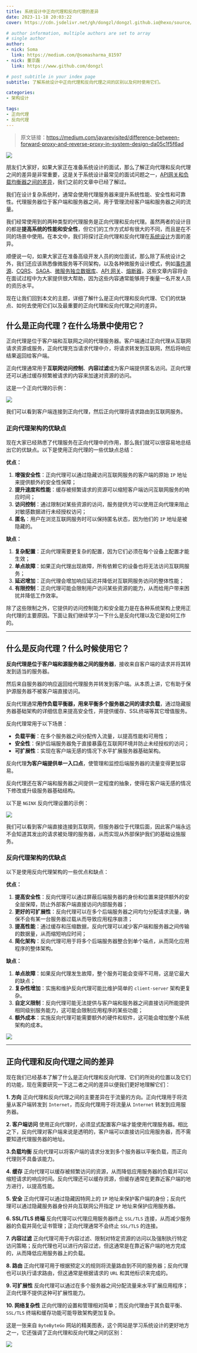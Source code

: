 ```yaml
---
title: 系统设计中正向代理和反向代理的差异
date: 2023-11-18 20:03:22
cover: https://cdn.jsdelivr.net/gh/dongzl/dongzl.github.io@hexo/source/images/cover/forward_reverse_proxy.png

# author information, multiple authors are set to array
# single author
author:
- nick: Soma
  link: https://medium.com/@somasharma_81597
- nick: 董宗磊
  link: https://www.github.com/dongzl

# post subtitle in your index page
subtitle: 了解系统设计中正向代理和反向代理之间的区别以及何时使用它们。

categories:
- 架构设计

tags:
- 正向代理
- 反向代理
---
```


> 原文链接：https://medium.com/javarevisited/difference-between-forward-proxy-and-reverse-proxy-in-system-design-da05c1f5f6ad

<img src="https://cdn.jsdelivr.net/gh/dongzl/dongzl.github.io@hexo/source/images/2023/25-Difference-Between-Forward-Proxy-Reverse-Proxy-System-Design/01.webp"/>

朋友们大家好，如果大家正在准备系统设计的面试，那么了解正向代理和反向代理之间的差异是非常重要，这是关于系统设计最常见的面试问题之一，[API网关和负载均衡器之间的差异](https://dongzl.github.io/2023/07/30/20-Difference-Between-API-Gateway-Load-Balancer-Microservices/)，我们之前的文章中已经了解过。

我们在设计复杂系统时，通常会使用代理服务器来提升系统性能、安全性和可靠性。代理服务器位于客户端和服务器之间，用于管理流经客户端和服务器之间的流量。

我们经常使用到的两种类型的代理服务是正向代理和反向代理。虽然两者的设计目的都是**提高系统的性能和安全性**，但它们的工作方式却有很大的不同，而且是在不同的场景中使用。在本文中，我们将探讨正向代理和反向代理在[系统设计](https://medium.com/javarevisited/top-10-system-design-concepts-every-programmer-should-learn-54375d8557a6)方面的差异。

顺便说一句，如果大家正在准备高级开发人员的岗位面试，那么除了系统设计之外，我们还应该熟悉像微服务等不同架构，以及各种微服务设计模式，例如[事件溯源](https://medium.com/javarevisited/what-is-event-sourcing-design-pattern-in-microservices-architecture-how-does-it-work-b38c996d445a)、[CQRS](https://medium.com/javarevisited/what-is-cqrs-command-and-query-responsibility-segregation-pattern-7b1b38514edd)、[SAGA](https://dongzl.github.io/2023/08/20/22-What-SAGA-Pattern-Microservice-Architecture/)、[微服务独立数据库](https://medium.com/javarevisited/what-is-database-per-microservices-pattern-what-problem-does-it-solve-60b8c5478825)、[API 网关](https://dongzl.github.io/2023/07/30/20-Difference-Between-API-Gateway-Load-Balancer-Microservices/)、[熔断器](https://medium.com/javarevisited/what-is-circuit-breaker-design-pattern-in-microservices-java-spring-cloud-netflix-hystrix-example-f285929d7f68)，这些文章内容将会在面试过程中为大家提供很大帮助，因为这些内容通常能够用于衡量一名开发人员的资历水平。

现在让我们回到本文的主题，详细了解什么是正向代理和反向代理、它们的优缺点、如何去使用它们以及最重要的正向代理和反向代理之间的差异。

## 什么是正向代理？在什么场景中使用它？

正向代理是位于客户端和互联网之间的代理服务器。客户端通过正向代理从互联网请求资源或服务，正向代理充当请求代理中介，将请求转发到互联网，然后将响应结果返回给客户端。

正向代理通常用于**互联网访问控制**、**内容过滤**或为客户端提供匿名访问。正向代理还可以通过缓存频繁被请求的内容来加速对资源的访问。

这是一个正向代理的示例：

<img src="https://cdn.jsdelivr.net/gh/dongzl/dongzl.github.io@hexo/source/images/2023/25-Difference-Between-Forward-Proxy-Reverse-Proxy-System-Design/02.webp"/>

我们可以看到客户端连接到正向代理，然后正向代理将请求路由到互联网服务。

### 正向代理架构的优缺点

现在大家已经熟悉了代理服务在正向代理中的作用，那么我们就可以很容易地总结出它的优缺点。以下是使用正向代理的一些优缺点总结：

**优点：**
1. **增强安全性**：正向代理可以通过隐藏访问互联网服务的客户端的原始 `IP` 地址来提供额外的安全性保障；
2. **提升速度和性能**：缓存被频繁请求的资源可以缩短客户端访问互联网服务的响应时间；
3. **访问控制**：通过限制对某些资源的访问，服务提供方可以使用正向代理来阻止对敏感数据进行未经授权访问；
4. **匿名**：用户在浏览互联网服务时可以保持匿名状态，因为他们的 `IP` 地址是被隐藏的。

**缺点：**
1. **复杂配置**：正向代理需要更复杂的配置，因为它们必须在每个设备上配置才能生效；
2. **单点故障**：如果正向代理出现故障，所有依赖它的设备也将无法访问互联网服务；
3. **延迟增加**：正向代理会增加响应延迟并降低对互联网服务访问的整体性能；
4. **有限控制**：正向代理可能会限制用户访问某些资源的能力，从而给用户带来困扰并降低工作效率。

除了这些限制之外，它提供的访问控制能力和安全能力是在各种系统架构上使用正向代理的主要原因。下面让我们继续学习一下什么是反向代理以及它是如何工作的。

<hr />

## 什么是反向代理？什么时候使用它？

**反向代理是位于客户端和源服务器之间的服务器**，接收来自客户端的请求并将其转发到适当的服务器。

然后来自服务器的响应返回给代理服务并转发到客户端。从本质上讲，它有助于保护源服务器不被客户端直接访问。

反向代理通常**用作负载平衡器，用来平衡多个服务器之间的请求负载**，通过隐藏服务器基础架构的详细信息来提高安全性，并提供缓存、SSL终端等其它增值服务。

反向代理常用于以下场景：

- **负载平衡**：在多个服务器之间分配传入流量，以提高性能和可用性；
- **安全性**：保护后端服务器免于直接暴露在互联网环境并防止未经授权的访问；
- **可扩展性**：实现在客户端无感的情况下水平扩展服务器基础架构。

反向代理**为客户端提供单一入口点**，使管理和监控后端服务器的流量变得更加容易。

反向代理还在客户端和服务器之间提供一定程度的抽象，使得在客户端无感的情况下修改或升级服务器基础结构。

以下是 `NGINX` 反向代理设置的示例：

<img src="https://cdn.jsdelivr.net/gh/dongzl/dongzl.github.io@hexo/source/images/2023/25-Difference-Between-Forward-Proxy-Reverse-Proxy-System-Design/03.webp"/>

我们可以看到客户端直接连接到互联网，但服务器位于代理后面，因此客户端永远不会知道其发出的请求被处理的服务器，从而实现从外部保护我们的基础设施服务。

### 反向代理架构的优缺点

以下是使用反向代理架构的一些优点和缺点：

**优点：**
1. **提高安全性**：反向代理可以通过屏蔽后端服务器的身份和位置来提供额外的安全层保障，防止外部客户端直接访问内部服务器；
2. **更好的可扩展性**：反向代理可以在多个后端服务器之间均匀分配请求流量，确保不会有某一台服务器过载从而导致应用程序崩溃；
3. **提高性能**：通过缓存和压缩数据，反向代理可以减少客户端和服务器之间传输的数据量，从而缩短响应时间；
4. **简化架构**：反向代理可用于将多个后端服务器整合到单个端点，从而简化应用程序的整体架构。

**缺点：**
1. **单点故障**：如果反向代理发生故障，整个服务可能会变得不可用，这是它最大的缺点；
2. **复杂性增加**：实施和维护反向代理可能比维护简单的 `client-server` 架构更复杂。
3. **自定义限制**：反向代理可能无法提供与客户端和服务器之间直接访问所能提供相同级别服务能力，这可能会限制应用程序的某些功能；
4. **额外成本**：实施反向代理可能需要额外的硬件和软件，这可能会增加整个系统架构的成本。

<img src="https://cdn.jsdelivr.net/gh/dongzl/dongzl.github.io@hexo/source/images/2023/25-Difference-Between-Forward-Proxy-Reverse-Proxy-System-Design/04.png"/>

<hr />

## 正向代理和反向代理之间的差异

现在我们已经基本了解了什么是正向代理和反向代理、它们的所处的位置以及它们的功能，现在需要研究一下这二者之间的差异以便我们更好地理解它们：

**1. 方向**
正向代理和反向代理之间的主要差异在于流量的方向。正向代理用于将流量从客户端转发到 `Internet`，而反向代理用于将流量从 `Internet` 转发到应用服务器。

**2. 客户端访问**
使用正向代理时，必须显式配置客户端才能使用代理服务器。相比之下，反向代理对客户端来说是透明的，客户端可以直接访问应用服务器，而不需要知道代理服务器的地址。

**3.负载均衡**
反向代理可以将客户端的请求分发到多个服务器以平衡负载，而正向代理则不具备该能力。

**4. 缓存**
正向代理可以缓存被频繁访问的资源，从而降低应用服务器的负载并可以缩短请求的响应时间。反向代理还可以缓存资源，但缓存通常在更靠近客户端的地方进行，以提高性能。

**5. 安全**
正向代理可以通过隐藏因特网上的 `IP` 地址来保护客户端的身份；反向代理可以通过隐藏服务器身份并向互联网公开指定 `IP` 地址来保护应用服务器。

**6. SSL/TLS 终端**
反向代理可以代理应用服务器终止 `SSL/TLS` 连接，从而减少服务器的负载并简化证书管理；正向代理通常不会终止 `SSL/TLS` 的连接。

**7. 内容过滤**
正向代理可用于内容过滤、限制对特定资源的访问以及强制执行特定访问策略；反向代理也可以进行内容过滤，但这通常是在靠近客户端的地方完成的，从而降低应用服务器上的负载。

**8. 路由**
正向代理可用于根据预定义的规则将流量路由到不同的服务器；反向代理也可以执行请求路由，但这通常是根据请求的 `URL` 和其他标识来完成的。

**9. 可扩展性**
反向代理可以通过在多个服务器之间分配流量来水平扩展应用程序；正向代理不提供这种可扩展性能力。

**10. 网络复杂性**
正向代理的设置和管理相对简单；而反向代理由于其负载平衡、`SSL/TLS` 终端和缓存功能可能导致架构更加复杂。

这是一张来自 `ByteByteGo` 网站的精美图表，这个网站是学习系统设计的更好地方之一，它还强调了正向代理和反向代理之间的区别：

<img src="https://cdn.jsdelivr.net/gh/dongzl/dongzl.github.io@hexo/source/images/2023/25-Difference-Between-Forward-Proxy-Reverse-Proxy-System-Design/05.jpeg"/>
